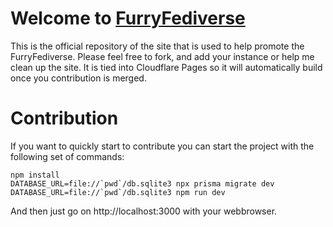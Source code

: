 # Welcome to [FurryFediverse](https://furryfediverse.org)

This is the official repository of the site that is used to help promote the FurryFediverse.
Please feel free to fork, and add your instance or help me clean up the site.
It is tied into Cloudflare Pages so it will automatically build once you contribution is merged.

# Contribution

If you want to quickly start to contribute you can start the project with the
following set of commands:

```
npm install
DATABASE_URL=file://`pwd`/db.sqlite3 npx prisma migrate dev
DATABASE_URL=file://`pwd`/db.sqlite3 npm run dev
```

And then just go on http://localhost:3000 with your webbrowser.

